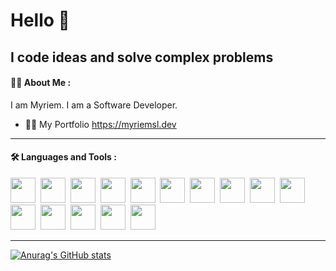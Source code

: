 # Hello 👋 
## I code ideas and solve complex problems

#### :woman_technologist: About Me :
I am Myriem.
I am a Software Developer.
- 🙋‍♂️ My Portfolio https://myriemsl.dev

<!-- 
🔭 - I’m currently working on MERN Stack Projects.
- 🙋‍♂️ My Portfolio https://myriemsl.dev
- :mailbox:How to contact me: contact@myriemsl.dev
-->


---

#### :hammer_and_wrench: Languages and Tools :

<div>
<img src="https://cdn.jsdelivr.net/gh/devicons/devicon/icons/javascript/javascript-original.svg" width="40" height="40"/>&nbsp;
<img src="https://cdn.jsdelivr.net/gh/devicons/devicon/icons/nodejs/nodejs-original.svg" width="40" height="40"/>&nbsp;
<img src="https://cdn.jsdelivr.net/gh/devicons/devicon/icons/express/express-original.svg" width="40" height="40"/>&nbsp;
<img src="https://cdn.jsdelivr.net/gh/devicons/devicon/icons/mongodb/mongodb-original.svg" width="40" height="40"/>&nbsp;
<img src="https://cdn.jsdelivr.net/gh/devicons/devicon/icons/mysql/mysql-original.svg" width="40" height="40"/>&nbsp;
<img src="https://cdn.jsdelivr.net/gh/devicons/devicon/icons/react/react-original-wordmark.svg" width="40" height="40"/>&nbsp;
<img src="https://cdn.jsdelivr.net/gh/devicons/devicon/icons/redux/redux-original.svg" width="40" height="40"/>&nbsp;
<img src="https://cdn.jsdelivr.net/gh/devicons/devicon/icons/bootstrap/bootstrap-original.svg" width="40" height="40"/>&nbsp;
<img src="https://cdn.jsdelivr.net/gh/devicons/devicon/icons/html5/html5-original.svg" width="40" height="40"/>&nbsp;
<img src="https://cdn.jsdelivr.net/gh/devicons/devicon/icons/css3/css3-original.svg" width="40" height="40"/>&nbsp;
<img src="https://cdn.jsdelivr.net/gh/devicons/devicon/icons/git/git-original.svg" width="40" height="40"/>&nbsp;
<img src="https://cdn.jsdelivr.net/gh/devicons/devicon/icons/googlecloud/googlecloud-original.svg" width="40" height="40"/>&nbsp;
<img src="https://cdn.jsdelivr.net/gh/devicons/devicon/icons/python/python-original.svg" width="40" height="40"/>&nbsp;
<img src="https://cdn.jsdelivr.net/gh/devicons/devicon/icons/kotlin/kotlin-original.svg" width="40" height="40"/>&nbsp;
<img src="https://cdn.jsdelivr.net/gh/devicons/devicon/icons/android/android-original.svg" width="40" height="40"/>&nbsp;
</div>

---
[![Anurag's GitHub stats](https://github-readme-stats.vercel.app/api?username=myriemsl)](https://github.com/anuraghazra/github-readme-stats)



